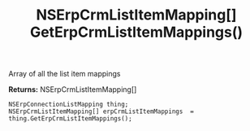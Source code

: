 ﻿---
uid: crmscript_ref_NSErpConnectionListMapping_GetErpCrmListItemMappings
title: NSErpCrmListItemMapping[] GetErpCrmListItemMappings()
intellisense: NSErpConnectionListMapping.GetErpCrmListItemMappings
keywords: NSErpConnectionListMapping, GetErpCrmListItemMappings
so.topic: reference
---

Array of all the list item mappings

**Returns:** NSErpCrmListItemMapping[]


```crmscript
NSErpConnectionListMapping thing;
NSErpCrmListItemMapping[] erpCrmListItemMappings  = thing.GetErpCrmListItemMappings();
```


